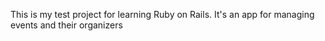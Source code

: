 This is my test project for learning Ruby on Rails. It's an app for managing events and their organizers
